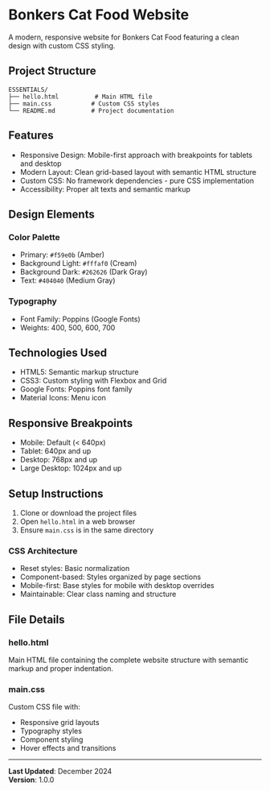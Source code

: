 # Bonkers Cat Food Website

A modern, responsive website for Bonkers Cat Food featuring a clean design with custom CSS styling.

## Project Structure

```
ESSENTIALS/
├── hello.html          # Main HTML file
├── main.css           # Custom CSS styles
└── README.md          # Project documentation
```

## Features

- Responsive Design: Mobile-first approach with breakpoints for tablets and desktop
- Modern Layout: Clean grid-based layout with semantic HTML structure
- Custom CSS: No framework dependencies - pure CSS implementation
- Accessibility: Proper alt texts and semantic markup

## Design Elements

### Color Palette
- Primary: `#f59e0b` (Amber)
- Background Light: `#fffaf0` (Cream)
- Background Dark: `#262626` (Dark Gray)
- Text: `#404040` (Medium Gray)

### Typography
- Font Family: Poppins (Google Fonts)
- Weights: 400, 500, 600, 700

## Technologies Used

- HTML5: Semantic markup structure
- CSS3: Custom styling with Flexbox and Grid
- Google Fonts: Poppins font family
- Material Icons: Menu icon

## Responsive Breakpoints

- Mobile: Default (< 640px)
- Tablet: 640px and up
- Desktop: 768px and up
- Large Desktop: 1024px and up

## Setup Instructions

1. Clone or download the project files
2. Open `hello.html` in a web browser
3. Ensure `main.css` is in the same directory

### CSS Architecture
- Reset styles: Basic normalization
- Component-based: Styles organized by page sections
- Mobile-first: Base styles for mobile with desktop overrides
- Maintainable: Clear class naming and structure

## File Details

### hello.html
Main HTML file containing the complete website structure with semantic markup and proper indentation.

### main.css
Custom CSS file with:
- Responsive grid layouts
- Typography styles
- Component styling
- Hover effects and transitions
---

**Last Updated**: December 2024  
**Version**: 1.0.0